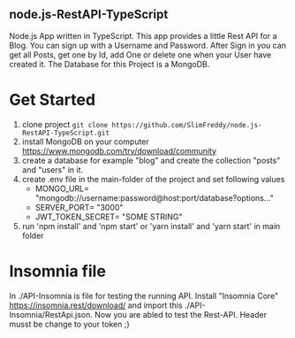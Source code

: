## node.js-RestAPI-TypeScript

Node.js App written in TypeScript. This app provides a little Rest API for a Blog.
You can sign up with a Username and Password. After Sign in you can get all Posts, get one by Id, add One or delete one when your User have created it. The Database for this Project is a MongoDB.

# Get Started

1.  clone project `git clone https://github.com/SlimFreddy/node.js-RestAPI-TypeScript.git`
2.  install MongoDB on your computer https://www.mongodb.com/try/download/community
3.  create a database for example "blog" and create the collection "posts" and "users" in it.
4.  create .env file in the main-folder of the project and set following values
    - MONGO_URL= "mongodb://username:password@host:port/database?options..."
    - SERVER_PORT= "3000"
    - JWT_TOKEN_SECRET= "SOME STRING"
5.  run 'npm install' and 'npm start' or 'yarn install' and 'yarn start' in main folder

# Insomnia file

In ./API-Insomnia is file for testing the running API. Install "Insomnia Core" https://insomnia.rest/download/ and import this ./API-Insomnia/RestApi.json. Now you are abled to test the Rest-API. Header musst be change to your token ;)
